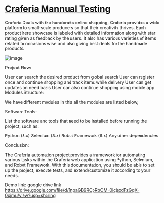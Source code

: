 # <a href="https://craferia.com/"> Craferia Mannual Testing</a>

Craferia Deals with the handcrafts online shopping, Craferia provides a wide platform to small-scale producers so that their creativity thrives. Each product here showcase is labeled with detailed information along with star rating given as feedback by the users. 
It also has various varieties of items related to occasions wise and also giving best deals for the handmade products.

![image](https://github.com/smartinternz02/SI-GuidedProject-705133-1707205469/assets/104365761/36e7568e-e855-4c16-86a6-36a6d6ae538f)

Project Flow:

User can search the desired product from global search
User can register once and continue shopping and track items while delivery
User can get updates on need basis
User can also continue shopping using mobile app
Modules Structure:

We have different modules in this all the modules are listed below,

Software Tools:

List the software and tools that need to be installed before running the project, such as:

Python (3.x)
Selenium (3.x)
Robot Framework (6.x)
Any other dependencies

Conclusion:

The Craferia automation project provides a framework for automating various tasks within the Craferia web application using Python, Selenium, and Robot Framework. With this documentation, you should be able to set up the project, execute tests, and extend/customize it according to your needs.

Demo link:
google drive link
https://drive.google.com/file/d/1npaGB9RCpRbOM-0icjexdFzGqX-0xjmu/view?usp=sharing
